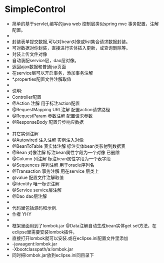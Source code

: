 # SimpleControl
* 简单的基于servlet,编写的java web 控制层类似spring mvc 事务配置，注解配置。 
* 
* 封装表单提交数据,可以对bean对像或list集合请求数据封装。
* 可对数据对你封装，直接进行实体插入更新，或查询删除等。
* 封装上传文件对像
* 自动装配service层，dao层对像。 
* 返回ajax数据和普通jsp页面 
* 在service层可以开启事务，添加事务注解
* *.properties配置文件注解取值
* 
* 说明:
* Controller配置
* @Action			注解 用于标注action配置
* @RequestMapping	URL注解 配置action请求路径
* @RequestParam	参数注解 配置请求参数
* @ResponseBody	配置异步响应数据
* 
* 其它实例注解
* @Autowired	注入注解 实例注入对像
* @BeanToTable	表实体注解 标注实体bean类影射到数据表 
* @Bean		对像注解 标注bean属性字段为一个对像 已删除
* @Column		列注解 标注bean属性字段为一个表字段
* @Sequences	序列注解 用于oracle序列名
* @Transaction	事务注解 用在service 层类上
* @value 配置文件注解取值
* @Identify 唯一标识注解
* @Service service层注解
* @Dao dao层注解
* 
* 代码里包括源码和示例.
* 作者 YHY
*
* 框架里面用到了lombok.jar @Data注解自动生成bean实体get set方法，在eclipse里需要安装lombok插件，
* 直接打开lombok就可以安装.或在eclipse.ini配置文件里添加
* -javaagent:lombok.jar 
* -Xbootclasspath/a:lombok.jar
* 同时把lombok.jar放到eclipse.ini同目录下

